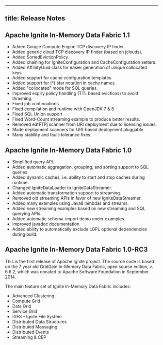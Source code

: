 --------------
title: Release Notes
--------------

## Apache Ignite In-Memory Data Fabric 1.1
* Added Google Compute Engine TCP discovery IP finder.
* Added generic cloud TCP discovery IP finder (based on jclouds).
* Added SortedEvictionPolicy.
* Added chaining for IgniteConfiguration and CacheConfiguration setters.
* Added AffinityUuid class for easier generation of unique collocated keys.
* Added support for cache configuration templates.
* Added support for (*) star notation in cache names.
* Added "collocated" mode for SQL queries.
* Improved expiry policy handling (TTL based evictions) to avoid thrashing.
* Fixed job continuations.
* Fixed compilation and runtime with OpenJDK 7 & 8
* Fixed SQL Union support
* Fixed Word-Count streaming example to produce better results.
* Removed edtFTPj scanner from URI deployment due to licensing issues.
* Made deployment scanners for URI-based deployment pluggable.
* Many stability and fault-tolerance fixes.

## Apache Ignite In-Memory Data Fabric 1.0
* Simplified query API.
* Added automatic aggregation, grouping, and sorting support to SQL queries.
* Added dynamic caches, i.e. ability to start and stop caches during runtime.
* Changed IgniteDataLoader to IgniteDataStreamer.
* Added automatic transformation support to streaming.
* Removed old streaming APIs in favor of new IgniteDataStreamer.
* Added many examples using Java8 lambdas and streams.
* Added new streaming examples based on new streaming and SQL querying APIs.
* Added automatic schema-import demo under examples.
* Improved javadoc documentation.
* Added ability to automatically exclude LGPL optional dependencies during build.

## Apache Ignite In-Memory Data Fabric 1.0-RC3
This is the first release of Apache Ignite project. The source code is based on the 7 year old GridGain In-Memory Data Fabric, open source edition, v. 6.6.2, which was donated to Apache Software Foundation in September 2014.

The main feature set of Ignite In-Memory Data Fabric includes:
* Advanced Clustering
* Compute Grid
* Data Grid
* Service Grid
* IGFS - Ignite File System
* Distributed Data Structures
* Distributed Messaging
* Distributed Events
* Streaming & CEP